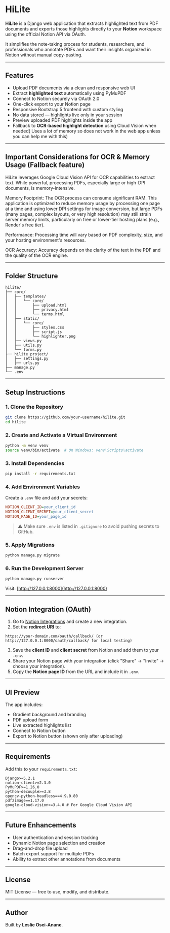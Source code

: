 # HiLite

**HiLite** is a Django web application that extracts highlighted text from PDF documents and exports those highlights directly to your **Notion** workspace using the official Notion API via OAuth.

It simplifies the note-taking process for students, researchers, and professionals who annotate PDFs and want their insights organized in Notion without manual copy-pasting.

---

##  Features

-  Upload PDF documents via a clean and responsive web UI
-  Extract **highlighted text** automatically using PyMuPDF
-  Connect to Notion securely via OAuth 2.0
-  One-click export to your Notion page
-  Responsive Bootstrap 5 frontend with custom styling
-  No data stored — highlights live only in your session
-  Preview uploaded PDF highlights inside the app
-  Fallback to **OCR-based highlight detection** using Cloud Vision when needed( Uses a lot of memory so does not work in the web app unless you can help me with this)


---

## Important Considerations for OCR & Memory Usage (Fallback feature)
HiLite leverages Google Cloud Vision API for  OCR capabilities to extract text. While powerful, processing PDFs, especially large or high-DPI documents, is memory-intensive.

Memory Footprint: The OCR process can consume significant RAM. This application is optimized to reduce memory usage by processing one page at a time and using lower DPI settings for image conversion, but large PDFs (many pages, complex layouts, or very high resolution) may still strain server memory limits, particularly on free or lower-tier hosting plans (e.g., Render's free tier).

Performance: Processing time will vary based on PDF complexity, size, and your hosting environment's resources.

OCR Accuracy: Accuracy depends on the clarity of the text in the PDF and the quality of the OCR engine.


---

##  Folder Structure

```
hilite/
├── core/
│   ├── templates/
│   │   └── core/
│   │       ├── upload.html
│   │       ├── privacy.html
│   │       └── terms.html
│   ├── static/
│   │   └── core/
│   │       ├── styles.css
│   │       ├── script.js
│   │       └── highlighter.png
│   ├── views.py
│   ├── utils.py
│   └── forms.py
├── hilite_project/
│   ├── settings.py
│   ├── urls.py
├── manage.py
└── .env
```

---

##  Setup Instructions

### 1. Clone the Repository

```bash
git clone https://github.com/your-username/hilite.git
cd hilite
```

### 2. Create and Activate a Virtual Environment

```bash
python -m venv venv
source venv/bin/activate  # On Windows: venv\Scripts\activate
```

### 3. Install Dependencies

```bash
pip install -r requirements.txt
```

### 4. Add Environment Variables

Create a `.env` file and add your secrets:

```ini
NOTION_CLIENT_ID=your_client_id
NOTION_CLIENT_SECRET=your_client_secret
NOTION_PAGE_ID=your_page_id
```

> ⚠ Make sure `.env` is listed in `.gitignore` to avoid pushing secrets to GitHub.


### 5. Apply Migrations

```bash
python manage.py migrate
```

### 6. Run the Development Server

```bash
python manage.py runserver
```

Visit: [http://127.0.0.1:8000](http://127.0.0.1:8000)

---

##  Notion Integration (OAuth)

1. Go to [Notion Integrations](https://www.notion.com/my-integrations) and create a new integration.
2. Set the **redirect URI** to:

```
https://your-domain.com/oauth/callback/ (or http://127.0.0.1:8000/oauth/callback/ for local testing)
```

3. Save the **client ID** and **client secret** from Notion and add them to your `.env`.
4. Share your Notion page with your integration (click "Share" → "Invite" → choose your integration).
5. Copy the **Notion page ID** from the URL and include it in `.env`.

---

##  UI Preview

The app includes:

- Gradient background and branding
- PDF upload form
- Live extracted highlights list
- Connect to Notion button
- Export to Notion button (shown only after uploading)

---

##  Requirements

Add this to your `requirements.txt`:

```
Django>=5.2.1
notion-client>=2.3.0
PyMuPDF>=1.26.0
python-decouple>=3.8
opencv-python-headless==4.9.0.80
pdf2image==1.17.0
google-cloud-vision>=3.4.0 # For Google Cloud Vision API

```

---

##  Future Enhancements

- User authentication and session tracking
- Dynamic Notion page selection and creation
- Drag-and-drop file upload
- Batch export support for multiple PDFs
- Ability to extract other annotations from documents

---

##  License

MIT License — free to use, modify, and distribute.

---

##  Author

Built by **Leslie Osei-Anane**.
